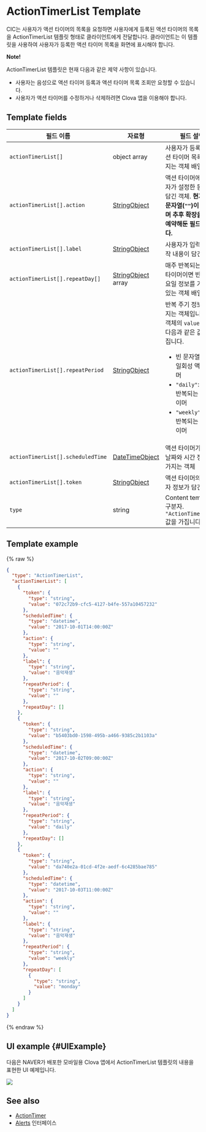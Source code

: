 # ActionTimerList Template
CIC는 사용자가 액션 타이머의 목록을 요청하면 사용자에게 등록된 액션 타이머의 목록을 ActionTimerList 템플릿 형태로 클라이언트에게 전달합니다. 클라이언트는 이 템플릿을 사용하여 사용자가 등록한 액션 타이머 목록을 화면에 표시해야 합니다.

<div class="note">
<p><strong>Note!</strong></p>
<p>ActionTimerList 템플릿은 현재 다음과 같은 제약 사항이 있습니다.</p>
<ul>
  <li>사용자는 음성으로 액션 타이머 등록과 액션 타이머 목록 조회만 요청할 수 있습니다.</li>
  <li>사용자가 액션 타이머를 수정하거나 삭제하려면 Clova 앱을 이용해야 합니다.</li>
</ul>
</div>

## Template fields

| 필드 이름       | 자료형    | 필드 설명                     |
|---------------|---------|-----------------------------|
| `actionTimerList[]`               | object array  | 사용자가 등록한 액션 타이머 목록을 가지는 객체 배열                                              |
| `actionTimerList[].action`       | [StringObject](/CIC/References/ContentTemplates/Shared_Objects.md#StringObject)     | 액션 타이머에 사용자가 설정한 동작이 담긴 객체. **현재 빈 문자열(`""`)이 입력되며 추후 확장을 위해 예약해둔 필드입니다.** |
| `actionTimerList[].label`        | [StringObject](/CIC/References/ContentTemplates/Shared_Objects.md#StringObject)     | 사용자가 입력한 동작 내용이 담긴 객체 |
| `actionTimerList[].repeatDay[]`     | [StringObject](/CIC/References/ContentTemplates/Shared_Objects.md#StringObject) array | 매주 반복되는 액션 타이머이면 반복할 요일 정보를 가지고 있는 객체 배열 |
| `actionTimerList[].repeatPeriod`  | [StringObject](/CIC/References/ContentTemplates/Shared_Objects.md#StringObject)     | 반복 주기 정보를 가지는 객체입니다. 이 객체의 `value` 필드는 다음과 같은 값을 가집니다. <ul><li>빈 문자열(<code>""</code>): 일회성 액션 타이머</li><li><code>"daily"</code>: 매일 반복되는 액션 타이머</li><li><code>"weekly"</code>: 매주 반복되는 액션 타이머</li></ul> |
| `actionTimerList[].scheduledTime` | [DateTimeObject](/CIC/References/ContentTemplates/Shared_Objects.md#DateTimeObject) | 액션 타이머가 울릴 날짜와 시간 정보를 가지는 객체      |
| `actionTimerList[].token`         | [StringObject](/CIC/References/ContentTemplates/Shared_Objects.md#StringObject)     | 액션 타이머의 식별자 정보가 담긴 객체              |
| `type`        | string                                                                                                | Content template 구분자. `"ActionTimerList"` 값을 가집니다.             |

## Template example

{% raw %}

```json
{
  "type": "ActionTimerList",
  "actionTimerList": [
    {
      "token": {
        "type": "string",
        "value": "072c72b9-cfc5-4127-b4fe-557a10457232"
      },
      "scheduledTime": {
        "type": "datetime",
        "value": "2017-10-01T14:00:00Z"
      },
      "action": {
        "type": "string",
        "value": ""
      },
      "label": {
        "type": "string",
        "value": "음악재생"
      },
      "repeatPeriod": {
        "type": "string",
        "value": ""
      },
      "repeatDay": []
    },
    {
      "token": {
        "type": "string",
        "value": "b5403bd0-1598-495b-a466-9385c2b1103a"
      },
      "scheduledTime": {
        "type": "datetime",
        "value": "2017-10-02T09:00:00Z"
      },
      "action": {
        "type": "string",
        "value": ""
      },
      "label": {
        "type": "string",
        "value": "음악재생"
      },
      "repeatPeriod": {
        "type": "string",
        "value": "daily"
      },
      "repeatDay": []
    },
    {
      "token": {
        "type": "string",
        "value": "da740e2a-01cd-4f2e-aedf-6c4285bae785"
      },
      "scheduledTime": {
        "type": "datetime",
        "value": "2017-10-03T11:00:00Z"
      },
      "action": {
        "type": "string",
        "value": ""
      },
      "label": {
        "type": "string",
        "value": "음악재생"
      },
      "repeatPeriod": {
        "type": "string",
        "value": "weekly"
      },
      "repeatDay": [
        {
          "type": "string",
          "value": "monday"
        }
      ]
    }
  ]
}
```

{% endraw %}

## UI example {#UIExample}

다음은 NAVER가 배포한 모바일용 Clova 앱에서 ActionTimerList 템플릿의 내용을 표현한 UI 예제입니다.

![](/CIC/Resources/Images/Content_Template-ActionTimerList.png)

## See also
* [ActionTimer](/CIC/References/ContentTemplates/ActionTimer.md)
* [Alerts](/CIC/References/CICInterface/Alerts.md) 인터페이스
